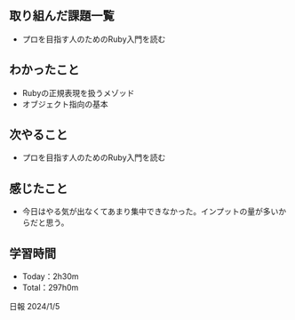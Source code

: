 ## 取り組んだ課題一覧
- プロを目指す人のためのRuby入門を読む

## わかったこと
- Rubyの正規表現を扱うメゾッド
- オブジェクト指向の基本

## 次やること
- プロを目指す人のためのRuby入門を読む

## 感じたこと
- 今日はやる気が出なくてあまり集中できなかった。インプットの量が多いからだと思う。

## 学習時間
- Today：2h30m
- Total：297h0m

日報 2024/1/5
